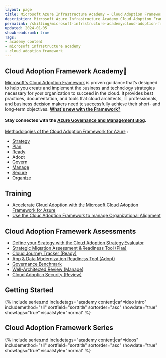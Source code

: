 ```yaml
---
layout: page
title: Microsoft Azure Infrastructure Academy — Cloud Adoption Framework (CAF)
description: Microsoft Azure Infrastructure Academy Cloud Adoption Framework (CAF).
permalink: /skilling/microsoft-infrastructure-academy/cloud-adoption-framework
updated: 2024-01-05
showbreadcrumb: true
Tags:
- academy content
- microsoft infrastructure academy
- cloud adoption framework
---
```


## Cloud Adoption Framework Academy📌
[Microsoft's Cloud Adoption Framework](https://learn.microsoft.com/en-us/azure/cloud-adoption-framework/) is proven guidance that’s designed to help you create and implement the business and technology strategies necessary for your organization to succeed in the cloud. It provides best practices, documentation, and tools that cloud architects, IT professionals, and business decision makers need to successfully achieve their short- and long-term objectives. **[What's new with the Framework?](https://learn.microsoft.com/en-us/azure/cloud-adoption-framework/get-started/whats-new)**

#### Stay connected with the [Azure Governance and Management Blog](https://techcommunity.microsoft.com/t5/azure-governance-and-management/bg-p/AzureGovernanceandManagementBlog).

[Methodologies of the Cloud Adoption Framework for Azure](https://learn.microsoft.com/en-us/azure/cloud-adoption-framework/) :

*  [Strategy](https://learn.microsoft.com/en-us/azure/cloud-adoption-framework/strategy/)
*  [Plan](https://learn.microsoft.com/en-us/azure/cloud-adoption-framework/plan/)
*  [Ready](https://learn.microsoft.com/en-us/azure/cloud-adoption-framework/ready/)
*  [Adopt](https://learn.microsoft.com/en-us/azure/cloud-adoption-framework/adopt/)
*  [Govern](https://learn.microsoft.com/en-us/azure/cloud-adoption-framework/govern/)
*  [Manage](https://learn.microsoft.com/en-us/azure/cloud-adoption-framework/manage/)
*  [Secure](https://learn.microsoft.com/en-us/azure/cloud-adoption-framework/secure/)
*  [Organize](https://learn.microsoft.com/en-us/azure/cloud-adoption-framework/organize/)

## Training

* [Accelerate Cloud Adoption with the Microsoft Cloud Adoption Framework for Azure](https://learn.microsoft.com/en-us/training/paths/cloud-adoption-framework/)
* [Use the Cloud Adoption Framework to manage Organizational Alignment](https://learn.microsoft.com/en-us/training/modules/cloud-adoption-framework-organize/)

## Cloud Adoption Framework Assessments

*  [Define your Strategy with the Cloud Adoption Strategy Evaluator](https://learn.microsoft.com/en-us/assessments/8fefc6d5-97ac-42b3-8e97-d82701e55bab/)
*  [Strategic Migration Assessment & Readiness Tool (Plan)](https://learn.microsoft.com/en-us/assessments/Strategic-Migration-Assessment/)
*  [Cloud Journey Tracker (Ready)](https://learn.microsoft.com/en-us/assessments/cloud-journey-tracker/)
*  [App & Data Modernization Readiness Tool (Adopt) ](https://learn.microsoft.com/en-us/assessments/50adbf76-60fb-47ce-a787-f9d5f52f6a48/)
*  [Governance Benchmark](https://learn.microsoft.com/en-us/assessments/governance-assessment/)
*  [Well-Architected Review (Manage)](https://learn.microsoft.com/en-us/assessments/azure-architecture-review/)
*  [Cloud Adoption Security (Review)](https://learn.microsoft.com/en-us/assessments/93dfb79b-71af-404d-897e-3928ecfb92b1/)

## Getting Started

{% include series.md 
    includetags="academy content|caf video intro" includemethod="all" 
    sortfield="sorttitle" sortorder="asc" showdate="true" showtags="true" 
    visualstyle="normal" 
%}

## Cloud Adoption Framework Series

{% include series.md 
    includetags="academy content|caf videos" includemethod="all" 
    sortfield="sorttitle" sortorder="asc" showdate="true" showtags="true" 
    visualstyle="normal" 
%}